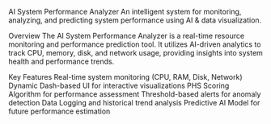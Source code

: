 AI System Performance Analyzer
 An intelligent system for monitoring, analyzing, and predicting system performance using AI & data visualization.

 Overview
The AI System Performance Analyzer is a real-time resource monitoring and performance prediction tool. It utilizes AI-driven analytics to track CPU, memory, disk, and network usage, providing insights into system health and performance trends.

 Key Features
 Real-time system monitoring (CPU, RAM, Disk, Network)
 Dynamic Dash-based UI for interactive visualizations
 PHS Scoring Algorithm for performance assessment
 Threshold-based alerts for anomaly detection
 Data Logging and historical trend analysis
 Predictive AI Model for future performance estimation

